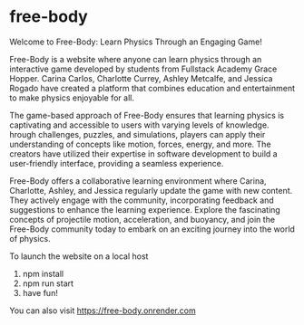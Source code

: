 # free-body
Welcome to Free-Body: Learn Physics Through an Engaging Game!

Free-Body is a website where anyone can learn physics through an interactive game developed by students from Fullstack Academy Grace Hopper. 
Carina Carlos, Charlotte Currey, Ashley Metcalfe, and Jessica Rogado have created a platform that combines education and entertainment to make physics 
enjoyable for all.

The game-based approach of Free-Body ensures that learning physics is captivating and accessible to users with varying levels of knowledge. 
hrough challenges, puzzles, and simulations, players can apply their understanding of concepts like motion, forces, energy, and more. The creators have 
utilized their expertise in software development to build a user-friendly interface, providing a seamless experience.

Free-Body offers a collaborative learning environment where Carina, Charlotte, Ashley, and Jessica regularly update the game with new content. 
They actively engage with the community, incorporating feedback and suggestions to enhance the learning experience. Explore the fascinating 
concepts of projectile motion, acceleration, and buoyancy, and join the Free-Body community today to embark on an 
exciting journey into the world of physics.


To launch the website on a local host
1. npm install
2. npm run start
3. have fun!

You can also visit https://free-body.onrender.com
